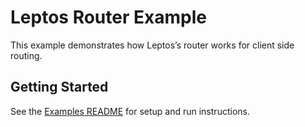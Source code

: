 # Leptos Router Example

This example demonstrates how Leptos’s router works for client side routing.

## Getting Started

See the [Examples README](../README.md) for setup and run instructions.
